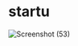 # startu
![Screenshot (53)](https://user-images.githubusercontent.com/91143577/201520110-3b75c0e3-915f-4e54-b0a5-03a4c246a4ce.png)

